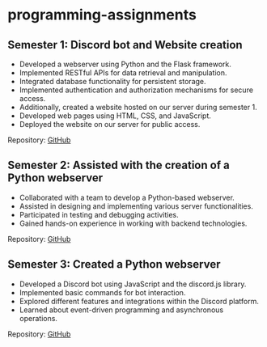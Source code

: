 # programming-assignments
## Semester 1: Discord bot and Website creation

- Developed a webserver using Python and the Flask framework.
- Implemented RESTful APIs for data retrieval and manipulation.
- Integrated database functionality for persistent storage.
- Implemented authentication and authorization mechanisms for secure access.
- Additionally, created a website hosted on our server during semester 1.
- Developed web pages using HTML, CSS, and JavaScript.
- Deployed the website on our server for public access.

Repository: [GitHub](https://github.com/sava-vasilev/programming-assignments/tree/main/Semester%201)

## Semester 2: Assisted with the creation of a Python webserver

- Collaborated with a team to develop a Python-based webserver.
- Assisted in designing and implementing various server functionalities.
- Participated in testing and debugging activities.
- Gained hands-on experience in working with backend technologies.

Repository: [GitHub](https://github.com/sava-vasilev/programming-assignments/tree/main/Semester%202)

## Semester 3: Created a Python webserver

- Developed a Discord bot using JavaScript and the discord.js library.
- Implemented basic commands for bot interaction.
- Explored different features and integrations within the Discord platform.
- Learned about event-driven programming and asynchronous operations.

Repository: [GitHub](https://github.com/sava-vasilev/programming-assignments/tree/main/Semester%203)
